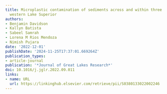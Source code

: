 ```yaml
---
title: Microplastic contamination of sediments across and within three beaches in
  western Lake Superior
authors:
- Benjamin Davidson
- Kallyn Batista
- Sabeel Samrah
- Lorena M Rios Mendoza
- Nimish Pujara
date: '2022-12-01'
publishDate: '2024-11-25T17:37:01.669264Z'
publication_types:
- article-journal
publication: '*Journal of Great Lakes Research*'
doi: 10.1016/j.jglr.2022.09.011
links:
- name: URL
  url: https://linkinghub.elsevier.com/retrieve/pii/S0380133022002246
---
```

